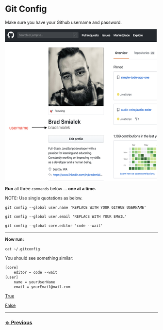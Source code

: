 # Git Config

Make sure you have your Github username and password.

<img src="../images/github-example.png" width="500" height="500">

**Run** all three `commands` below ...  **one at a time.**

NOTE: Use single quotations as below.

```
git config --global user.name 'REPLACE WITH YOUR GITHUB USERNAME'
```
```
git config --global user.email 'REPLACE WITH YOUR EMAIL'
```
```
git config --global core.editor 'code --wait'
```
---
**Now run:**

`cat ~/.gitconfig`

You should see something similar:

```
[core]
	editor = code --wait
[user]
	name = yourUserName
	email = yourEmail@mail.com
```
[True](git-prompt.md)

[False](../../error/error.md)

---
### [⇐ Previous](../git/install-git.md)